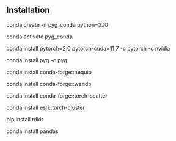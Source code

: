 ## Installation

conda create -n pyg_conda python=3.10

conda activate pyg_conda


conda install pytorch=2.0 pytorch-cuda=11.7 -c pytorch -c nvidia

conda install pyg -c pyg   

conda install conda-forge::nequip

conda install conda-forge::wandb 

conda install conda-forge::torch-scatter 

conda install esri::torch-cluster 

pip install rdkit

conda install pandas
